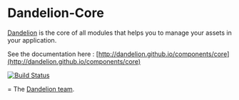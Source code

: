 Dandelion-Core
========================

[Dandelion](http://dandelion.github.io) is the core of all modules that helps you to manage your assets in your application.

See the documentation here : [http://dandelion.github.io/components/core](http://dandelion.github.io/components/core)

[![Build Status](https://dandelion.ci.cloudbees.com/job/dandelion-core-build/badge/icon)](https://dandelion.ci.cloudbees.com/job/dandelion-core-build/)

=
The [Dandelion team](http://dandelion.github.io/team/).

